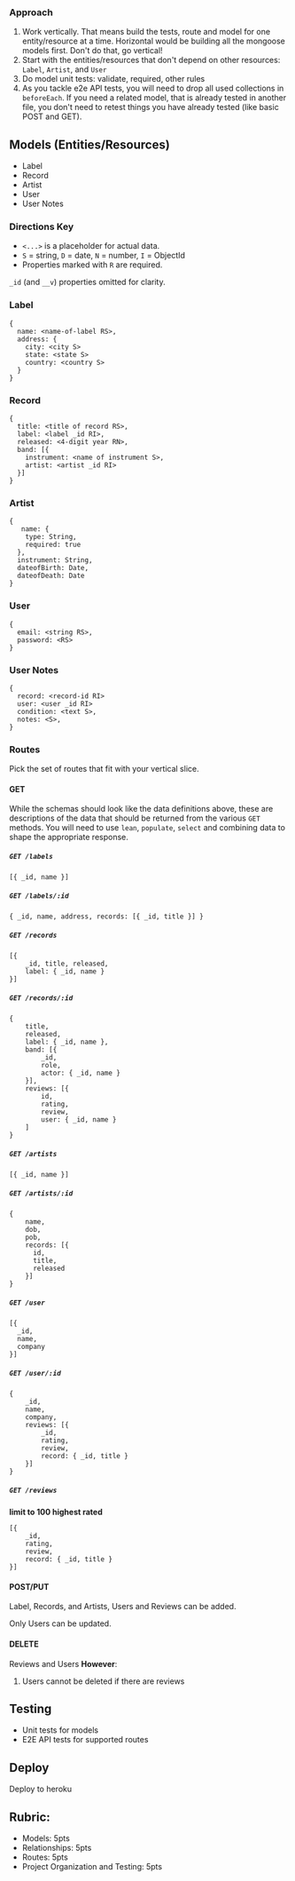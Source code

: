 ### Approach

1. Work vertically. That means build the tests, route and model for one entity/resource at a time. Horizontal would be building all the mongoose models first. Don't do that, go vertical!
1. Start with the entities/resources that don't depend on other resources: `Label`, `Artist`, and `User`
1. Do model unit tests: validate, required, other rules
1. As you tackle e2e API tests, you will need to drop all used collections in `beforeEach`. If you need a related model, that is already tested in another file, you
don't need to retest things you have already tested (like basic POST and GET).

## Models (Entities/Resources)

* Label
* Record
* Artist
* User
* User Notes

### Directions Key
* `<...>` is a placeholder for actual data.
* `S` = string, `D` = date, `N` = number, `I` = ObjectId
* Properties marked with `R` are required.

`_id` (and `__v`) properties omitted for clarity.

### Label

```
{
  name: <name-of-label RS>,
  address: {
    city: <city S>
    state: <state S>
    country: <country S>
  }
}
```

### Record

```
{
  title: <title of record RS>,
  label: <label _id RI>,
  released: <4-digit year RN>,
  band: [{
    instrument: <name of instrument S>,
    artist: <artist _id RI>
  }]
}
```

### Artist

```
{
   name: {
    type: String,
    required: true
  },
  instrument: String,
  dateofBirth: Date,
  dateofDeath: Date
}
```

### User

```
{
  email: <string RS>,
  password: <RS>
}
```


### User Notes

```
{
  record: <record-id RI>
  user: <user _id RI>
  condition: <text S>,
  notes: <S>,
}
```

### Routes

Pick the set of routes that fit with your vertical slice.

#### GET

While the schemas should look like the data definitions above, these are descriptions of the data that should be returned from the various `GET` methods. You will need to use `lean`, `populate`, `select` and combining data to shape the appropriate response.

##### `GET /labels`

```
[{ _id, name }]
```

##### `GET /labels/:id`

```
{ _id, name, address, records: [{ _id, title }] }
```

##### `GET /records`

```
[{
    _id, title, released,
    label: { _id, name }
}]
```

##### `GET /records/:id`

```
{
    title,
    released,
    label: { _id, name },
    band: [{
        _id,
        role,
        actor: { _id, name }
    }],
    reviews: [{
        id,
        rating,
        review,
        user: { _id, name }
    ]
}
```

##### `GET /artists`

```
[{ _id, name }]
```

##### `GET /artists/:id`

```
{
    name,
    dob,
    pob,
    records: [{
      id,
      title,
      released
    }]
}
```

##### `GET /user`

```
[{
  _id,
  name,
  company
}]
```

##### `GET /user/:id`

```
{
    _id,
    name,
    company,
    reviews: [{
        _id,
        rating,
        review,
        record: { _id, title }
    }]
}
```

##### `GET /reviews`

**limit to 100 highest rated**

```
[{
    _id,
    rating,
    review,
    record: { _id, title }
}]
```

#### POST/PUT

Label, Records, and Artists, Users and Reviews can be added.

Only Users can be updated.

#### DELETE

Reviews and Users **However**:
1. Users cannot be deleted if there are reviews

## Testing

* Unit tests for models
* E2E API tests for supported routes

## Deploy

Deploy to heroku

## Rubric:

* Models: 5pts
* Relationships: 5pts
* Routes: 5pts
* Project Organization and Testing: 5pts
